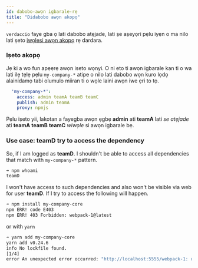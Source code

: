 ```yaml
---
id: dabobo-awọn igbarale-rẹ
title: "Didabobo awọn akopọ"
---
```


`verdaccio` faye gba ọ lati dabobo atẹjade, lati ṣe aṣeyọri pẹlu iyẹn o ma nilo lati ṣeto [iwọlesi awọn akopọ](packages) rẹ dardara.

### Iṣeto akopọ

Jẹ ki a wo fun apẹẹrẹ awọn iseto wọnyi. O ni eto ti awọn igbarale kan ti o wa lati ilẹ tẹlẹ pẹlu `my-company-*` atipe o nilo lati dabobo wọn kuro lọdọ alainidamọ tabi olumulo miiran ti o wọle laini awọn iwe ẹri to tọ.

```yaml
  'my-company-*':
    access: admin teamA teamB teamC
    publish: admin teamA
    proxy: npmjs
```

Pẹlu iṣeto yii, lakotan a fayegba awọn ẹgbẹ **admin** ati **teamA** lati *se atẹjade* ati **teamA** **teamB** **teamC** *wiwọle* si awọn igbarale bẹ.

### Use case: teamD try to access the dependency

So, if I am logged as **teamD**. I shouldn't be able to access all dependencies that match with `my-company-*` pattern.

```bash
➜ npm whoami
teamD
```

I won't have access to such dependencies and also won't be visible via web for user **teamD**. If I try to access the following will happen.

```bash
➜ npm install my-company-core
npm ERR! code E403
npm ERR! 403 Forbidden: webpack-1@latest
```

or with `yarn`

```bash
➜ yarn add my-company-core
yarn add v0.24.6
info No lockfile found.
[1/4] 
error An unexpected error occurred: "http://localhost:5555/webpack-1: unregistered users are not allowed to access package my-company-core".
```